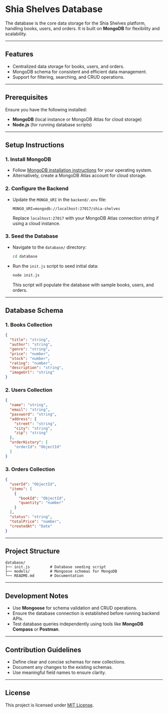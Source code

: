 # Shia Shelves Database

The database is the core data storage for the Shia Shelves platform, handling books, users, and orders. It is built on **MongoDB** for flexibility and scalability.

---

## Features

- Centralized data storage for books, users, and orders.
- MongoDB schema for consistent and efficient data management.
- Support for filtering, searching, and CRUD operations.

---

## Prerequisites

Ensure you have the following installed:
- **MongoDB** (local instance or MongoDB Atlas for cloud storage)
- **Node.js** (for running database scripts)

---

## Setup Instructions

### 1. Install MongoDB
- Follow [MongoDB installation instructions](https://www.mongodb.com/docs/manual/installation/) for your operating system.
- Alternatively, create a MongoDB Atlas account for cloud storage.

### 2. Configure the Backend
- Update the `MONGO_URI` in the `backend/.env` file:
  ```plaintext
  MONGO_URI=mongodb://localhost:27017/shia-shelves
  ```
  Replace `localhost:27017` with your MongoDB Atlas connection string if using a cloud instance.

### 3. Seed the Database
- Navigate to the `database/` directory:
  ```bash
  cd database
  ```
- Run the `init.js` script to seed initial data:
  ```bash
  node init.js
  ```
  This script will populate the database with sample books, users, and orders.

---

## Database Schema

### 1. Books Collection
```json
{
  "title": "string",
  "author": "string",
  "genre": "string",
  "price": "number",
  "stock": "number",
  "rating": "number",
  "description": "string",
  "imageUrl": "string"
}
```

### 2. Users Collection
```json
{
  "name": "string",
  "email": "string",
  "password": "string",
  "address": {
    "street": "string",
    "city": "string",
    "zip": "string"
  },
  "orderHistory": [
    "orderId": "ObjectId"
  ]
}
```

### 3. Orders Collection
```json
{
  "userId": "ObjectId",
  "items": [
    {
      "bookId": "ObjectId",
      "quantity": "number"
    }
  ],
  "status": "string",
  "totalPrice": "number",
  "createdAt": "Date"
}
```

---

## Project Structure

```plaintext
database/
├── init.js         # Database seeding script
├── models/         # Mongoose schemas for MongoDB
└── README.md       # Documentation
```

---

## Development Notes

- Use **Mongoose** for schema validation and CRUD operations.
- Ensure the database connection is established before running backend APIs.
- Test database queries independently using tools like **MongoDB Compass** or **Postman**.

---

## Contribution Guidelines

- Define clear and concise schemas for new collections.
- Document any changes to the existing schemas.
- Use meaningful field names to ensure clarity.

---

## License

This project is licensed under [MIT License](../LICENSE).

